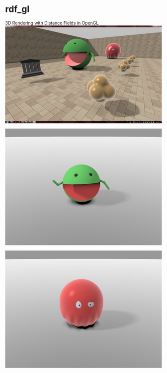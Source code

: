 # rdf_gl
3D Rendering with Distance Fields in OpenGL
![screen](https://github.com/edooix/rdf_gl/raw/master/screenshots/Untitled22.png)

![packy](https://github.com/edooix/rdf_gl/raw/master/screenshots/aa.png)

![gogu](https://github.com/edooix/rdf_gl/raw/master/screenshots/bb.png)
